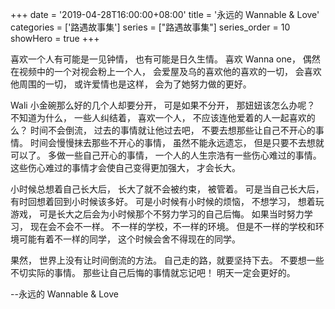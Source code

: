 +++
date = '2019-04-28T16:00:00+08:00'
title = '永远的 Wannable & Love'
categories = ['路遇故事集']
series = ["路遇故事集"]
series_order = 10
showHero = true
+++

喜欢一个人有可能是一见钟情，
也有可能是日久生情。
喜欢 Wanna one，
偶然在视频中的一个对视会粉上一个人，
会爱屋及乌的喜欢他的喜欢的一切，
会喜欢他周围的一切，
或许爱情也是这样，
会为了她努力做的更好。

Wali 小金碗那么好的几个人却要分开，
可是如果不分开，
那妞妞该怎么办呢？
不知道为什么，
一些人纠结着，
喜欢一个人，
不应该连他爱着的人一起喜欢的么？
时间不会倒流，
过去的事情就让他过去吧，
不要去想那些让自己不开心的事情。
时间会慢慢抹去那些不开心的事情，
虽然不能永远遗忘，
但是只要不去想就可以了。
多做一些自己开心的事情，
一个人的人生宗浩有一些伤心难过的事情。
这些伤心难过的事情才会使自己变得更加强大，
才会长大。

小时候总想着自己长大后，
长大了就不会被约束，
被管着。
可是当自己长大后，
有时回想着回到小时候该多好。
可是小时候有小时候的烦恼，
不想学习，
想着玩游戏，
可是长大之后会为小时候那个不努力学习的自己后悔。
如果当时努力学习，
现在会不会不一样。
不一样的学校，不一样的环境。
但是不一样的学校和环境可能有着不一样的同学，
这个时候会舍不得现在的同学。

果然，
世界上没有让时间倒流的方法。
自己走的路，就要坚持下去。
不要想一些不切实际的事情。
那些让自己后悔的事情就忘记吧！
明天一定会更好的。



--永远的 Wannable & Love